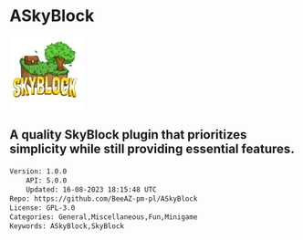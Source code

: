 # ASkyBlock
<img src="https://raw.githubusercontent.com/BeeAZ-pm-pl/ASkyBlock/b64fe7a55bbfd9c780c898c93fb2f6427da1eff5/icon.png" width="128" height="128" />

## A quality SkyBlock plugin that prioritizes simplicity while still providing essential features.
```properties
Version: 1.0.0
    API: 5.0.0
    Updated: 16-08-2023 18:15:48 UTC
Repo: https://github.com/BeeAZ-pm-pl/ASkyBlock
License: GPL-3.0
Categories: General,Miscellaneous,Fun,Minigame
Keywords: ASkyBlock,SkyBlock
```